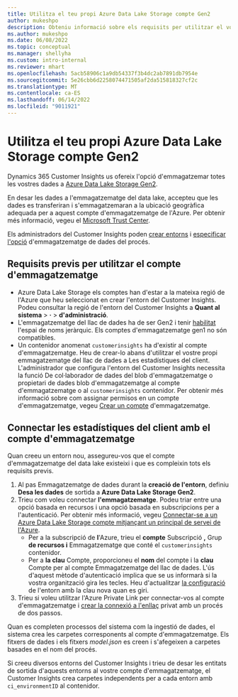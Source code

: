```yaml
---
title: Utilitza el teu propi Azure Data Lake Storage compte Gen2
author: mukeshpo
description: Obteniu informació sobre els requisits per utilitzar el vostre propi Azure Data Lake Storage compte per emmagatzemar dades del Customer Insights.
ms.author: mukeshpo
ms.date: 06/08/2022
ms.topic: conceptual
ms.manager: shellyha
ms.custom: intro-internal
ms.reviewer: mhart
ms.openlocfilehash: 5acb58906c1a9db54337f3b4dc2ab7891db7954e
ms.sourcegitcommit: 5e26cbb6d2258074471505af2da515818327cf2c
ms.translationtype: MT
ms.contentlocale: ca-ES
ms.lasthandoff: 06/14/2022
ms.locfileid: "9011921"
---
```

# <a name="use-your-own-azure-data-lake-storage-gen2-account"></a>Utilitza el teu propi Azure Data Lake Storage compte Gen2

Dynamics 365 Customer Insights us ofereix l'opció d'emmagatzemar totes les vostres dades a [Azure Data Lake Storage Gen2](/azure/storage/blobs/data-lake-storage-introduction).

En desar les dades a l'emmagatzematge del data lake, accepteu que les dades es transferiran i s'emmagatzemaran a la ubicació geogràfica adequada per a aquest compte d'emmagatzematge de l'Azure. Per obtenir més informació, vegeu el [Microsoft Trust Center](https://www.microsoft.com/trust-center).

Els administradors del Customer Insights poden [crear entorns](create-environment.md) i [especificar l'opció](create-environment.md#step-2-configure-data-storage) d'emmagatzematge de dades del procés.

## <a name="prerequisites-to-use-your-storage-account"></a>Requisits previs per utilitzar el compte d'emmagatzematge

- Azure Data Lake Storage els comptes han d'estar a la mateixa regió de l'Azure que heu seleccionat en crear l'entorn del Customer Insights. Podeu consultar la regió de l'entorn del Customer Insights a **Quant al sistema** > **·** > **d'administració**.
- L'emmagatzematge del llac de dades ha de ser Gen2 i tenir [habilitat](/azure/storage/blobs/create-data-lake-storage-account) l'espai de noms jeràrquic. Els comptes d'emmagatzematge gen1 no són compatibles.
- Un contenidor anomenat `customerinsights` ha d'existir al compte d'emmagatzematge. Heu de crear-lo abans d'utilitzar el vostre propi emmagatzematge del llac de dades a Les estadístiques del client. L'administrador que configura l'entorn del Customer Insights necessita la funció De col·laborador de dades del blob d'emmagatzematge o propietari de dades blob d'emmagatzematge al compte d'emmagatzematge o al `customerinsights` contenidor. Per obtenir més informació sobre com assignar permisos en un compte d'emmagatzematge, vegeu [Crear un compte](/azure/storage/common/storage-account-create?toc=%2Fazure%2Fstorage%2Fblobs%2Ftoc.json&tabs=azure-portal) d'emmagatzematge.

## <a name="connect-customer-insights-with-your-storage-account"></a>Connectar les estadístiques del client amb el compte d'emmagatzematge

Quan creeu un entorn nou, assegureu-vos que el compte d'emmagatzematge del data lake existeixi i que es compleixin tots els requisits previs.

1. Al pas Emmagatzematge de dades durant la **creació de l'entorn**, definiu **Desa les dades** de sortida a **Azure Data Lake Storage Gen2**.
1. Trieu com voleu connectar **l'emmagatzematge**. Podeu triar entre una opció basada en recursos i una opció basada en subscripcions per a l'autenticació. Per obtenir més informació, vegeu [Connectar-se a un Azure Data Lake Storage compte mitjançant un principal de servei de l'Azure](connect-service-principal.md).
   - Per a la subscripció de **l**'Azure, trieu el **compte** Subscripció **,** Grup **de recursos i** Emmagatzematge que conté el `customerinsights` contenidor.
   - Per a **la clau** Compte, proporcioneu el **nom** del compte i la **clau** Compte per al compte Emmagatzematge del llac de dades. L'ús d'aquest mètode d'autenticació implica que se us informarà si la vostra organització gira les tecles. Heu d'actualitzar [la configuració](manage-environments.md#edit-an-existing-environment) de l'entorn amb la clau nova quan es giri.
1. Trieu si voleu utilitzar l'Azure Private Link per connectar-vos al compte d'emmagatzematge i [crear la connexió a l'enllaç](security-overview.md#private-links-tab) privat amb un procés de dos passos.

Quan es completen processos del sistema com la ingestió de dades, el sistema crea les carpetes corresponents al compte d'emmagatzematge. Els fitxers de dades i els fitxers *model.json* es creen i s'afegeixen a carpetes basades en el nom del procés.

Si creeu diversos entorns del Customer Insights i trieu de desar les entitats de sortida d'aquests entorns al vostre compte d'emmagatzematge, el Customer Insights crea carpetes independents per a cada entorn amb `ci_environmentID` al contenidor.
